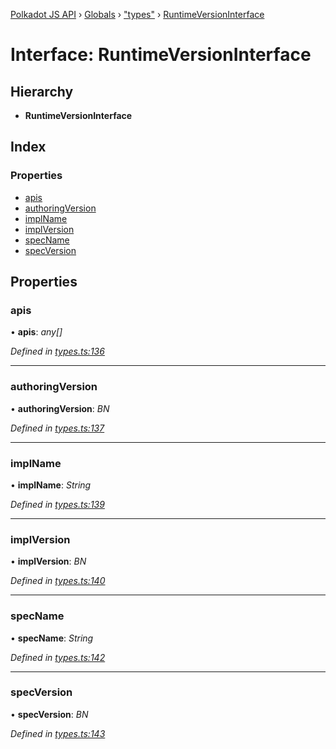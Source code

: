 [Polkadot JS API](../README.md) › [Globals](../globals.md) › ["types"](../modules/_types_.md) › [RuntimeVersionInterface](_types_.runtimeversioninterface.md)

# Interface: RuntimeVersionInterface

## Hierarchy

* **RuntimeVersionInterface**

## Index

### Properties

* [apis](_types_.runtimeversioninterface.md#apis)
* [authoringVersion](_types_.runtimeversioninterface.md#authoringversion)
* [implName](_types_.runtimeversioninterface.md#implname)
* [implVersion](_types_.runtimeversioninterface.md#implversion)
* [specName](_types_.runtimeversioninterface.md#specname)
* [specVersion](_types_.runtimeversioninterface.md#specversion)

## Properties

###  apis

• **apis**: *any[]*

*Defined in [types.ts:136](https://github.com/polkadot-js/api/blob/17a10fb/packages/types/src/types.ts#L136)*

___

###  authoringVersion

• **authoringVersion**: *BN*

*Defined in [types.ts:137](https://github.com/polkadot-js/api/blob/17a10fb/packages/types/src/types.ts#L137)*

___

###  implName

• **implName**: *String*

*Defined in [types.ts:139](https://github.com/polkadot-js/api/blob/17a10fb/packages/types/src/types.ts#L139)*

___

###  implVersion

• **implVersion**: *BN*

*Defined in [types.ts:140](https://github.com/polkadot-js/api/blob/17a10fb/packages/types/src/types.ts#L140)*

___

###  specName

• **specName**: *String*

*Defined in [types.ts:142](https://github.com/polkadot-js/api/blob/17a10fb/packages/types/src/types.ts#L142)*

___

###  specVersion

• **specVersion**: *BN*

*Defined in [types.ts:143](https://github.com/polkadot-js/api/blob/17a10fb/packages/types/src/types.ts#L143)*
